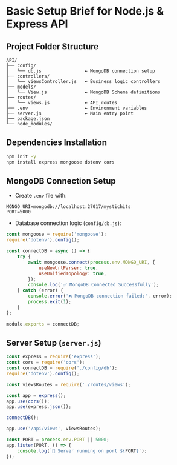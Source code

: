 
# Basic Setup Brief for Node.js & Express API

## Project Folder Structure

```
API/
├── config/
│   └── db.js                ← MongoDB connection setup
├── controllers/
│   └── viewsController.js   ← Business logic controllers
├── models/
│   └── View.js              ← MongoDB Schema definitions
├── routes/
│   └── views.js             ← API routes
├── .env                     ← Environment variables
├── server.js                ← Main entry point
├── package.json
└── node_modules/
```

## Dependencies Installation

```bash
npm init -y
npm install express mongoose dotenv cors
```

## MongoDB Connection Setup

- Create `.env` file with:

```env
MONGO_URI=mongodb://localhost:27017/mystichits
PORT=5000
```

- Database connection logic (`config/db.js`):

```javascript
const mongoose = require('mongoose');
require('dotenv').config();

const connectDB = async () => {
    try {
        await mongoose.connect(process.env.MONGO_URI, {
            useNewUrlParser: true,
            useUnifiedTopology: true,
        });
        console.log('✅ MongoDB Connected Successfully');
    } catch (error) {
        console.error('❌ MongoDB connection failed:', error);
        process.exit(1);
    }
};

module.exports = connectDB;
```

## Server Setup (`server.js`)

```javascript
const express = require('express');
const cors = require('cors');
const connectDB = require('./config/db');
require('dotenv').config();

const viewsRoutes = require('./routes/views');

const app = express();
app.use(cors());
app.use(express.json());

connectDB();

app.use('/api/views', viewsRoutes);

const PORT = process.env.PORT || 5000;
app.listen(PORT, () => {
    console.log(`🚀 Server running on port ${PORT}`);
});
```

